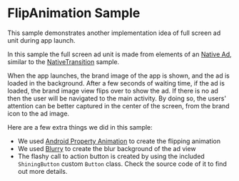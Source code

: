 # FlipAnimation Sample

This sample demonstrates another implementation idea of full screen ad
unit during app launch.

In this sample the full screen ad unit is made from elements of an
[Native Ad][1], similar to the [NativeTransition][2] sample.

When the app launches, the brand image of the app is shown, and the ad
is loaded in the background. After a few seconds of waiting time, if the
ad is loaded, the brand image view flips over to show the ad. If there
is no ad then the user will be navigated to the main activity. By doing
so, the users' attention can be better captured in the center of the
screen, from the brand icon to the ad image.

Here are a few extra things we did in this sample:

- We used [Android Property Animation][3] to create the flipping animation
- We used [Blurry][4] to create the blur background of the ad view
- The flashy call to action button is created by using the included
`ShiningButton` custom `Button` class. Check the source code of it to
find out more details.


[1]: https://developers.facebook.com/docs/audience-network/android-native
[2]: ../NativeTransition
[3]: https://developer.android.com/guide/topics/graphics/prop-animation.html
[4]: https://github.com/wasabeef/Blurry